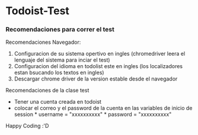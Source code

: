 # Todoist-Test

### Recomendaciones para correr el test

Recomendaciones Navegador:
1. Configuracion de su sistema opertivo en ingles (chromedriver leera el lenguaje del sistema para inciar el test)
2. Configuracion del idioma en todolist este en ingles (los localizadores estan bsucando los textos en ingles)
3. Descargar chrome driver de la version estable desde el navegador

Recomendaciones de la clase test
- Tener una cuenta creada en todoist
- colocar el correo y el password de la cuenta en las variables de inicio de session
      * username = "xxxxxxxxxx"
      * password = "xxxxxxxxxx"

Happy Coding :'D
